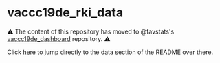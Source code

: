 
# vaccc19de\_rki\_data

:warning: The content of this repository has moved to @favstats's [vaccc19de_dashboard](https://github.com/favstats/vaccc19de_dashboard) repository. :warning: 

Click [here](https://github.com/favstats/vaccc19de_dashboard#data) to jump directly to the data section of the README over there. 
